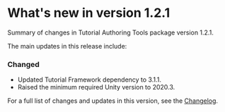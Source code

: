 # What's new in version 1.2.1

Summary of changes in Tutorial Authoring Tools package version 1.2.1.

The main updates in this release include:

### Changed
- Updated Tutorial Framework dependency to 3.1.1.
- Raised the minimum required Unity version to 2020.3.

For a full list of changes and updates in this version, see the [Changelog].

[Changelog]: https://docs.unity3d.com/Packages/com.unity.learn.iet-framework.authoring@1.2.1/changelog/CHANGELOG.html
